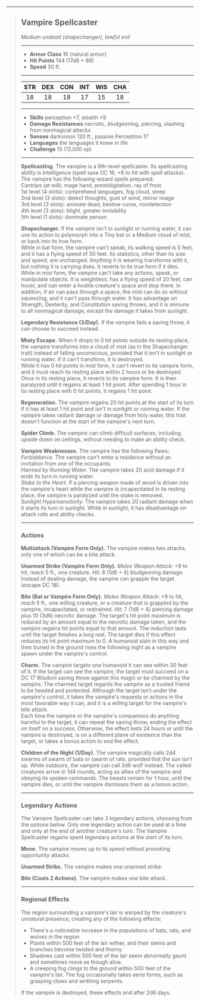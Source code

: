 ***
> ## Vampire Spellcaster
> *Medium undead (shapechanger), lawful evil*
> 
> ***
> 
> - **Armor Class** 16 (natural armor)
> - **Hit Points** 144 (17d8 + 68)
> - **Speed** 30 ft.
> 
> ***
> 
> |STR|DEX|CON|INT|WIS|CHA|
> |:---:|:---:|:---:|:---:|:---:|:---:|
> |18|18|18|17|15|18|
> 
> ***
> 
> - **Skills** perception +7, stealth +9
> - **Damage Resistances** necrotic, bludgeoning, piercing, slashing from nonmagical attacks
> - **Senses** darkvision 120 ft., passive Perception 17
> - **Languages** the languages it knew in life
> - **Challenge** 15 (13,000 xp)
> 
> ***
> 
> **Spellcasting.** The vampire is a 9th-level spellcaster. Its spellcasting ability is Intelligence (spell save DC 16, +8 to hit with spell attacks). The vampire has the following wizard spells prepared:  
> Cantrips (at will): mage hand, prestidigitation, ray of frost  
> 1st level (4 slots): comprehend languages, fog cloud, sleep  
> 2nd level (3 slots): detect thoughts, gust of wind, mirror image  
> 3rd level (3 slots): animate dead, bestow curse, nondetection  
> 4th level (3 slots): blight, greater invisibility  
> 5th level (1 slots): dominate person
> 
> **Shapechanger.** If the vampire isn't in sunlight or running water, it can use its action to polymorph into a Tiny bat or a Medium cloud of mist, or back into its true form.  
> While in bat form, the vampire can't speak, its walking speed is 5 feet, and it has a flying speed of 30 feet. Its statistics, other than its size and speed, are unchanged. Anything it is wearing transforms with it, but nothing it is carrying does. It reverts to its true form if it dies.  
> While in mist form, the vampire can't take any actions, speak, or manipulate objects. It is weightless, has a flying speed of 20 feet, can hover, and can enter a hostile creature's space and stop there. In addition, if air can pass through a space, the mist can do so without squeezing, and it can't pass through water. It has advantage on Strength, Dexterity, and Constitution saving throws, and it is immune to all nonmagical damage, except the damage it takes from sunlight.
> 
> **Legendary Resistance (3/Day).** If the vampire fails a saving throw, it can choose to succeed instead.
> 
> **Misty Escape.** When it drops to 0 hit points outside its resting place, the vampire transforms into a cloud of mist (as in the Shapechanger trait) instead of falling unconscious, provided that it isn't in sunlight or running water. If it can't transform, it is destroyed.  
> While it has 0 hit points in mist form, it can't revert to its vampire form, and it must reach its resting place within 2 hours or be destroyed. Once in its resting place, it reverts to its vampire form. It is then paralyzed until it regains at least 1 hit point. After spending 1 hour in its resting place with 0 hit points, it regains 1 hit point.
> 
> **Regeneration.** The vampire regains 20 hit points at the start of its turn if it has at least 1 hit point and isn't in sunlight or running water. If the vampire takes radiant damage or damage from holy water, this trait doesn't function at the start of the vampire's next turn.
> 
> **Spider Climb.** The vampire can climb difficult surfaces, including upside down on ceilings, without needing to make an ability check.
> 
> **Vampire Weaknesses.** The vampire has the following flaws:  
> *Forbiddance.* The vampire can't enter a residence without an invitation from one of the occupants.  
> *Harmed by Running Water.* The vampire takes 20 acid damage if it ends its turn in running water.  
> *Stake to the Heart.* If a piercing weapon made of wood is driven into the vampire's heart while the vampire is incapacitated in its resting place, the vampire is paralyzed until the stake is removed.  
> *Sunlight Hypersensitivity.* The vampire takes 20 radiant damage when it starts its turn in sunlight. While in sunlight, it has disadvantage on attack rolls and ability checks.
> 
> ***
> 
> ### Actions
> **Multiattack (Vampire Form Only).** The vampire makes two attacks, only one of which can be a bite attack.
> 
> **Unarmed Strike (Vampire Form Only).** *Melee Weapon Attack:* +9 to hit, reach 5 ft., one creature. *Hit:* 8 (1d8 + 4) bludgeoning damage. Instead of dealing damage, the vampire can grapple the target (escape DC 18).
> 
> **Bite (Bat or Vampire Form Only).** *Melee Weapon Attack:* +9 to hit, reach 5 ft., one willing creature, or a creature that is grappled by the vampire, incapacitated, or restrained. *Hit:* 7 (1d6 + 4) piercing damage plus 10 (3d6) necrotic damage. The target's hit point maximum is reduced by an amount equal to the necrotic damage taken, and the vampire regains hit points equal to that amount. The reduction lasts until the target finishes a long rest. The target dies if this effect reduces its hit point maximum to 0. A humanoid slain in this way and then buried in the ground rises the following night as a vampire spawn under the vampire's control.
> 
> **Charm.** The vampire targets one humanoid it can see within 30 feet of it. If the target can see the vampire, the target must succeed on a DC 17 Wisdom saving throw against this magic or be charmed by the vampire. The charmed target regards the vampire as a trusted friend to be heeded and protected. Although the target isn't under the vampire's control, it takes the vampire's requests or actions in the most favorable way it can, and it is a willing target for the vampire's bite attack.  
> Each time the vampire or the vampire's companions do anything harmful to the target, it can repeat the saving throw, ending the effect on itself on a success. Otherwise, the effect lasts 24 hours or until the vampire is destroyed, is on a different plane of existence than the target, or takes a bonus action to end the effect.
> 
> **Children of the Night (1/Day).** The vampire magically calls 2d4 swarms of swarm of bats or swarm of rats, provided that the sun isn't up. While outdoors, the vampire can call 3d6 wolf instead. The called creatures arrive in 1d4 rounds, acting as allies of the vampire and obeying its spoken commands. The beasts remain for 1 hour, until the vampire dies, or until the vampire dismisses them as a bonus action.
> 
> ***
> 
> ### Legendary Actions
> The Vampire Spellcaster can take 3 legendary actions, choosing from the options below. Only one legendary action can be used at a time and only at the end of another creature's turn. The Vampire Spellcaster regains spent legendary actions at the start of its turn.
> 
> **Move.** The vampire moves up to its speed without provoking opportunity attacks.
> 
> **Unarmed Strike.** The vampire makes one unarmed strike.
> 
> **Bite (Costs 2 Actions).** The vampire makes one bite attack.
> 
> ***
> 
> ### Regional Effects
> The region surrounding a vampire's lair is warped by the creature's unnatural presence, creating any of the following effects:
> - There's a noticeable increase in the populations of bats, rats, and wolves in the region.  
> - Plants within 500 feet of the lair wither, and their stems and branches become twisted and thorny.  
> - Shadows cast within 500 feet of the lair seem abnormally gaunt and sometimes move as though alive.  
> - A creeping fog clings to the ground within 500 feet of the vampire's lair. The fog occasionally takes eerie forms, such as grasping claws and writhing serpents.
> 
> If the vampire is destroyed, these effects end after 2d6 days.